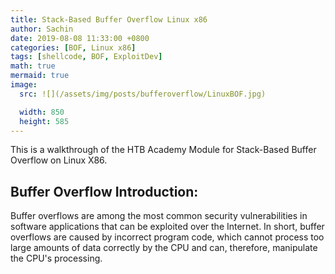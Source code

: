 ```yaml
---
title: Stack-Based Buffer Overflow Linux x86
author: Sachin
date: 2019-08-08 11:33:00 +0800
categories: [BOF, Linux x86]
tags: [shellcode, BOF, ExploitDev]
math: true
mermaid: true
image:
  src: ![](/assets/img/posts/bufferoverflow/LinuxBOF.jpg)

  width: 850
  height: 585
---
```


This is a walkthrough of the HTB Academy Module for Stack-Based Buffer Overflow on Linux X86.


## Buffer Overflow Introduction:

Buffer overflows are among the most common security vulnerabilities in software applications that can be exploited over the Internet. In short, buffer overflows are caused by incorrect program code, which cannot process too large amounts of data correctly by the CPU and can, therefore, manipulate the CPU's processing.
